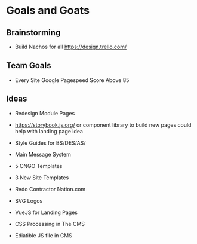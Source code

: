 # Goals and Goats

## Brainstorming
- Build Nachos for all https://design.trello.com/




## Team Goals 
- Every Site Google Pagespeed Score Above 85

## Ideas 
- Redesign Module Pages
- https://storybook.js.org/  or component library to build new pages could help with landing page idea
- Style Guides for BS/DES/AS/
- Main Message System
- 5 CNGO Templates
- 3 New Site Templates
- Redo Contractor Nation.com 

- SVG Logos
- VueJS for Landing Pages
- CSS Processing in The CMS
- Ediatible JS file in CMS
